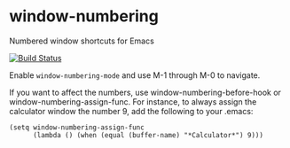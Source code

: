 window-numbering
================

Numbered window shortcuts for Emacs

[![Build Status](https://travis-ci.org/nschum/window-numbering.el.png?branch=master)](https://travis-ci.org/nschum/window-numbering.el)

Enable `window-numbering-mode` and use M-1 through M-0 to navigate.

If you want to affect the numbers, use window-numbering-before-hook or
window-numbering-assign-func.
For instance, to always assign the calculator window the number 9, add the
following to your .emacs:

    (setq window-numbering-assign-func
          (lambda () (when (equal (buffer-name) "*Calculator*") 9)))
